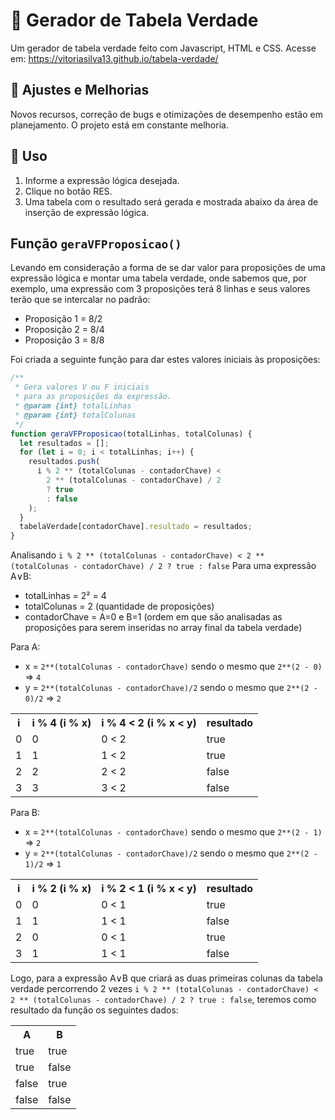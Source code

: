 # :date: Gerador de Tabela Verdade
Um gerador de tabela verdade feito com Javascript, HTML e CSS. Acesse em: https://vitoriasilva13.github.io/tabela-verdade/

## :wrench: Ajustes e Melhorias
Novos recursos, correção de bugs e otimizações de desempenho estão em planejamento. O projeto está em constante melhoria.

## :bookmark_tabs: Uso
1. Informe a expressão lógica desejada.
2. Clique no botão RES.
3. Uma tabela com o resultado será gerada e mostrada abaixo da área de inserção de expressão lógica.

## Função ``geraVFProposicao()``

Levando em consideração a forma de se dar valor para proposições de uma expressão lógica e montar uma tabela verdade, onde sabemos que, por exemplo, uma expressão com 3 proposições terá 8 linhas e seus valores terão que se intercalar no padrão:
- Proposição 1 = 8/2
- Proposição 2 = 8/4
- Proposição 3 = 8/8

Foi criada a seguinte função para dar estes valores iniciais às proposições:

```javascript
/**
 * Gera valores V ou F iniciais
 * para as proposições da expressão.
 * @param {int} totalLinhas
 * @param {int} totalColunas
 */
function geraVFProposicao(totalLinhas, totalColunas) {
  let resultados = [];
  for (let i = 0; i < totalLinhas; i++) {
    resultados.push(
      i % 2 ** (totalColunas - contadorChave) <
        2 ** (totalColunas - contadorChave) / 2
        ? true
        : false
    );
  }
  tabelaVerdade[contadorChave].resultado = resultados;
}
```
Analisando ``i % 2 ** (totalColunas - contadorChave) < 2 ** (totalColunas - contadorChave) / 2 ? true : false``
Para uma expressão A∨B:
- totalLinhas = 2² = 4
- totalColunas = 2 (quantidade de proposições)
- contadorChave = A=0 e B=1 (ordem em que são analisadas as proposições para serem inseridas no array final da tabela verdade)

Para A:
- x = ``2**(totalColunas - contadorChave)`` sendo o mesmo que ``2**(2 - 0)`` => ``4``
- y = ``2**(totalColunas - contadorChave)/2`` sendo o mesmo que ``2**(2 - 0)/2`` => ``2``

<table>
  <tr>
    <th>i</th>
    <th>i % 4 (i % x)</th>
    <th>i % 4 < 2 (i % x < y)</th>
    <th>resultado</th>
  </tr>
  <tr>
    <td>0</td>
    <td>0</td>
    <td>0 < 2</td>
    <td>true</td>
  </tr>
  <tr>
    <td>1</td>
    <td>1</td>
    <td>1 < 2</td>
    <td>true</td>
  </tr>
  <tr>
    <td>2</td>
    <td>2</td>
    <td>2 < 2</td>
    <td>false</td>
  </tr>
  <tr>
    <td>3</td>
    <td>3</td>
    <td>3 < 2</td>
    <td>false</td>
  </tr>
</table>

Para B:
- x = ``2**(totalColunas - contadorChave)`` sendo o mesmo que ``2**(2 - 1)`` => ``2``
- y = ``2**(totalColunas - contadorChave)/2`` sendo o mesmo que ``2**(2 - 1)/2`` => ``1``

<table>
  <tr>
    <th>i</th>
    <th>i % 2 (i % x)</th>
    <th>i % 2 < 1 (i % x < y)</th>
    <th>resultado</th>
  </tr>
  <tr>
    <td>0</td>
    <td>0</td>
    <td>0 < 1</td>
    <td>true</td>
  </tr>
  <tr>
    <td>1</td>
    <td>1</td>
    <td>1 < 1</td>
    <td>false</td>
  </tr>
  <tr>
    <td>2</td>
    <td>0</td>
    <td>0 < 1</td>
    <td>true</td>
  </tr>
  <tr>
    <td>3</td>
    <td>1</td>
    <td>1 < 1</td>
    <td>false</td>
  </tr>
</table>

Logo, para a expressão A∨B que criará as duas primeiras colunas da tabela verdade percorrendo 2 vezes ``i % 2 ** (totalColunas - contadorChave) < 2 ** (totalColunas - contadorChave) / 2 ? true : false``, teremos como resultado da função os seguintes dados:

<table>
  <tr>
    <th>A</th>
    <th>B</th>
  </tr>
  <tr>
    <td>true</td>
    <td>true</td>
  </tr>
  <tr>
    <td>true</td>
    <td>false</td>
  </tr>
  <tr>
    <td>false</td>
    <td>true</td>
  </tr>
  <tr>
    <td>false</td>
    <td>false</td>
  </tr>
</table>
